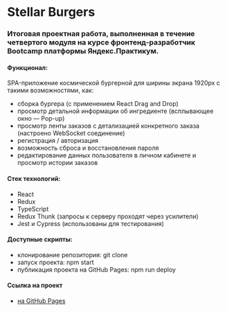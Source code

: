 # Stellar Burgers
### Итоговая проектная работа, выполненная в течение четвертого модуля на курсе фронтенд-разработчик Bootcamp платформы Яндекс.Практикум.

#### Функционал:
SPA-приложение космической бургерной для ширины экрана 1920px с такими возможностями, как:
* сборка бургера (с применением React Drag and Drop)
* просмотр детальной информации об ингредиенте (всплывающее окно — Pop-up)
* просмотр ленты заказов с детализацией конкретного заказа (настроено WebSocket соединение)
* регистрация / авторизация
* возможность сброса и восстановления пароля
* редактирование данных пользователя в личном кабинете и просмотр истории заказов

#### Стек технологий:
* React
* Redux
* TypeScript
* Redux Thunk (запросы к серверу проходят через усилители)
* Jest и Cypress (использованы для тестирования)

#### Доступные скрипты:
* клонирование репозитория: git clone
* запуск проекта: npm start
* публикация проекта на GitHub Pages: npm run deploy

#### Ссылка на проект
* [на GitHub Pages](https://mashamoreva.github.io/react-burger/)
